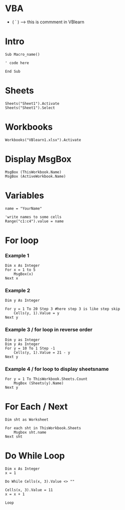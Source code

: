 # VBA

- ( ` ) --> this is commment in VBlearn

# Intro
```
Sub Macro_name()

' code here

End Sub
```
# Sheets
```
Sheets("Sheet1").Activate
Sheets("Sheet1").Select
```


# Workbooks
```
Workbooks("VBlearn1.xlsx").Activate
```

# Display MsgBox
```
MsgBox (ThisWorkbook.Name)
MsgBox (ActiveWorkbook.Name)
```

# Variables
```
name = "YourName"

'write names to some cells
Range("c1:c4").value = name
```

# For loop

### Example 1
```
Dim x As Integer
For x = 1 to 5
    MsgBox(x)
Next x
```

### Example 2
```
Dim y As Integer

For y = 1 To 20 Step 3 #here step 3 is like step skip
    Cells(y, 1).Value = y
Next y
```


### Example 3 / for loop in reverse order
```
Dim y as Integer
Dim y As Integer
For y = 10 To 1 Step -1
    Cells(y, 1).Value = 21 - y
Next y
```

### Example 4 / for loop to display sheetsname
```
For y = 1 To ThisWorkbook.Sheets.Count
    MsgBox (Sheets(y).Name)
Next y
```

# For Each / Next
```
Dim sht as Worksheet

For each sht in ThisWorkbook.Sheets
    Msgbox sht.name
Next sht
```

#  Do While Loop

```
Dim x As Integer
x = 1

Do While Cells(x, 3).Value <> ""

Cells(x, 3).Value = 11
x = x + 1

Loop
```